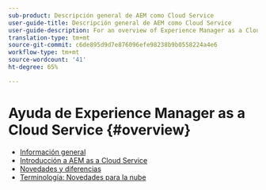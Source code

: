 ```yaml
---
sub-product: Descripción general de AEM como Cloud Service
user-guide-title: Descripción general de AEM como Cloud Service
user-guide-description: For an overview of Experience Manager as a Cloud service, including an introduction, terminology, etc., start here.
translation-type: tm+mt
source-git-commit: c6de895d9d7e876096efe98238b9b0558224a4e6
workflow-type: tm+mt
source-wordcount: '41'
ht-degree: 65%

---
```



# Ayuda de Experience Manager as a Cloud Service {#overview}

+ [Información general](/help/overview/home.md)
+ [Introducción a AEM as a Cloud Service](introduction.md)
+ [Novedades y diferencias](what-is-new-and-different.md)
+ [Terminología: Novedades para la nube](terminology.md)

